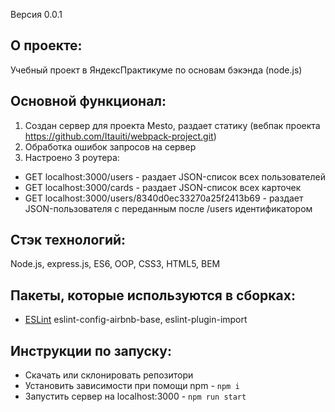 Версия 0.0.1

## О проекте:
Учебный проект в ЯндексПрактикуме по основам бэкэнда (node.js)

## Основной функционал: 
1. Создан сервер для проекта Mesto, раздает статику (вебпак проекта https://github.com/Itauiti/webpack-project.git)
2. Обработка ошибок запросов на сервер
3. Настроено 3 роутера: 
- GET localhost:3000/users - раздает JSON-список всех пользователей
- GET localhost:3000/cards - раздает JSON-список всех карточек
- GET localhost:3000/users/8340d0ec33270a25f2413b69 - раздает JSON-пользователя с переданным после /users идентификатором

## Стэк технологий:
Node.js, express.js, ES6, OOP, CSS3, HTML5, BEM

## Пакеты, которые используются в сборках:
- [ESLint](https://www.npmjs.com/package/eslint)
eslint-config-airbnb-base, eslint-plugin-import

## Инструкции по запуску:
- Скачать или склонировать репозитори
- Установить зависимости при помощи npm - `npm i`
- Запустить сервер на localhost:3000 - `npm run start`

